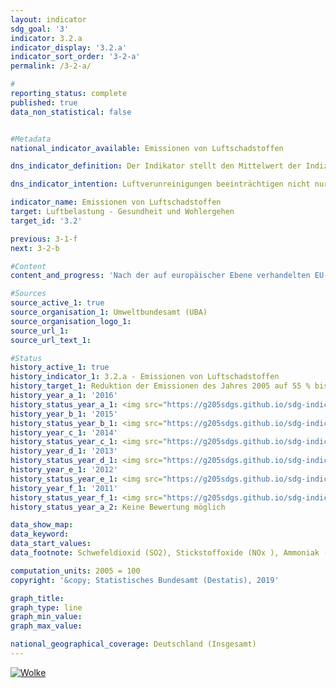 ```yaml
---                   
layout: indicator                   
sdg_goal: '3'                   
indicator: 3.2.a                   
indicator_display: '3.2.a'                   
indicator_sort_order: '3-2-a'                   
permalink: /3-2-a/                   

#                   
reporting_status: complete                   
published: true                   
data_non_statistical: false                   


#Metadata                   
national_indicator_available: Emissionen von Luftschadstoffen                   

dns_indicator_definition: Der Indikator stellt den Mittelwert der Indizes der nationalen Emissionen der fünf Luftschadstoffe Schwefeldioxid (SO2), Stickstoffoxid (NOx), Ammoniak (NH3), flüchtige organische Verbindungen (NMVOC) und Feinstaub (PM2,5) dar.                   

dns_indicator_intention: Luftverunreinigungen beeinträchtigen nicht nur die Gesundheit der Menschen, sondern auch Ökosysteme und Artenvielfalt. Die Emissionen von Luftschadstoffen sollen daher bis zum Jahr 2030 um 45 % gegenüber dem Jahr 2005 sinken. Um die Entwicklung sowohl gesundheitlicher als auch ökosystemischer Belastungen abbilden zu können, wurden die in Deutschland freigesetzten Emissionen von SO2, NOx, NH3, NMVOC und PM2,5 zu einem Indikator zusammengefasst.                   

indicator_name: Emissionen von Luftschadstoffen                   
target: Luftbelastung - Gesundheit und Wohlergehen                   
target_id: '3.2'                   

previous: 3-1-f                   
next: 3-2-b                   

#Content                    
content_and_progress: 'Nach der auf europäischer Ebene verhandelten EU-Richtlinie zu Emissionsminderungsverpflichtungen (NEC-Richtlinie) soll Deutschland den Ausstoß der einzelnen Luftschadstoffe bis 2030 wie folgt reduzieren: Schwefeldioxid um 58&nbsp%, Stickstoffoxid um 65&nbsp%, Ammoniak um 29&nbsp%, flüchtige organische Verbindungen um 28&nbsp% und Feinstaub um 43&nbsp%. Darauf basierend wurde vom Umweltbundesamt als Zielwert ein ungewichtetes, arithmetisches Mittel der einzelnen Reduktionen der genannten Luftschadstoffe errechnet. Die Veränderungsraten der einzelnen Luftschadstoffe werden gleichwertig miteinander verrechnet. Das bedeutet, dass unabhängig von den separaten Reduktionszielen aus der NEC-Richtlinie steigende Emissionen einzelner Schadstoffe bei diesem Indikator durch stärkere Eindämmung der Emissionen bei anderen Schadstoffen kompensiert werden können. Die Daten werden jährlich vom Umweltbundesamt mittels verschiedener Quellen berechnet. Sie dienen als Basis für die Berichtspflicht nach der Genfer Luftreinhaltekonvention (CLRTAP) und der NEC-Richtlinie. Im Rahmen der Umweltökonomischen Gesamtrechnungen des Statistischen Bundesamtes werden die Daten weiter aufbereitet. So werden die Emissionen unter anderem nach verschiedenen Produktionsbereichen und privaten Haushalten ausgewiesen. Die Emissionen von Luftschadstoffen insgesamt gingen bis zum Jahr 2016 um 17,5&nbsp% im Vergleich zu 2005 zurück. Damit entwickelte sich der Indikator zwar in die angestrebte Richtung, würde aber bei gleichbleibender Entwicklung das Ziel für 2030 verfehlen. Der Ausstoß der einzelnen Schadstoffe veränderte sich im Zeitraum 2005 bis 2016 in unterschiedlichem Maße. Die Emissionen von flüchtigen organischen Verbindungen (NMVOC), welche vornehmlich beim industriellen Gebrauch von Lösungsmitteln entstehen, konnten im angegebenen Zeitraum mit 20,5&nbsp% deutlich reduziert werden. Damit kann die angestrebte Reduktion um 28&nbsp% bis 2030 erreicht werden. Im angegebenen Zeitraum verringerten sich die Emissionen von Feinstaub (PM2,5) um 25,3&nbsp%. Bei Fortsetzung der durchschnittlichen jährlichen Entwicklung würde das angestrebte Reduktionsziel erreicht werden. Der größte Teil der Feinstaubemissionen mit 26,4&nbsp% stammte von Haushalten und Kleinverbrauchern und entstand insbesondere bei der Wärmeerzeugung. Auf den Verkehr entfielen im selben Jahr 24,8&nbsp% der Feinstaubemissionen. Die Emissionen von Stickstoffoxiden (NOx) verminderten sich bis 2016 um 22,9&nbsp% und damit in die angestrebte Richtung. Die durchschnittliche Reduktion der letzten Jahre würde jedoch nicht reichen, um das gesetzte Ziel zu erreichen. Der Hauptanteil an Stickstoffoxiden wurde 2016 vor allem im Verkehr und in der Energiewirtschaft emittiert. Die Emissionen von Schwefeldioxid (SO2), welche hauptsächlich in der Energiewirtschaft entstehen, sind im betrachteten Zeitraum um 24,8&nbsp% gesunken. Diese Emissionen entwickelten sich zwar in die angestrebte Richtung, die durchschnittliche Reduktion der letzten Jahre würde jedoch auch hier nicht reichen, um das gesetzte Ziel zu erreichen. Die Emissionen von Ammoniak (NH3) stiegen im Zeitraum von 2005 bis 2016 nach längerer Stagnation um insgesamt 6,0&nbsp% und haben sich damit entgegen der gewünschten Richtung entwickelt. Der Anstieg ist maßgeblich auf die Ausbringung der Gärreste aus der Vergärung von Energiepflanzen zurückzuführen. Nach Berechnungen des  Umweltbundesamtes stammten 95,0&nbsp% aller inländischen Ammoniakemissionen im Jahr 2016 aus der landwirtschaftlichen Produktion, insbesondere der Tierhaltung.'                   

#Sources
source_active_1: true                           
source_organisation_1: Umweltbundesamt (UBA)                           
source_organisation_logo_1:                            
source_url_1:                            
source_url_text_1:                            

#Status                   
history_active_1: true                   
history_indicator_1: 3.2.a - Emissionen von Luftschadstoffen                   
history_target_1: Reduktion der Emissionen des Jahres 2005 auf 55 % bis 2030
history_year_a_1: '2016'                           
history_status_year_a_1: <img src="https://g205sdgs.github.io/sdg-indicators/public/Wettersymbole/Wolke.png" alt="Wolke" />
history_year_b_1: '2015'                           
history_status_year_b_1: <img src="https://g205sdgs.github.io/sdg-indicators/public/Wettersymbole/Wolke.png" alt="Wolke" />
history_year_c_1: '2014'                           
history_status_year_c_1: <img src="https://g205sdgs.github.io/sdg-indicators/public/Wettersymbole/Wolke.png" alt="Wolke" />
history_year_d_1: '2013'                           
history_status_year_d_1: <img src="https://g205sdgs.github.io/sdg-indicators/public/Wettersymbole/Wolke.png" alt="Wolke" />
history_year_e_1: '2012'                           
history_status_year_e_1: <img src="https://g205sdgs.github.io/sdg-indicators/public/Wettersymbole/Sonne.png" alt="Sonne" />
history_year_f_1: '2011'                           
history_status_year_f_1: <img src="https://g205sdgs.github.io/sdg-indicators/public/Wettersymbole/Sonne.png" alt="Sonne" />
history_status_year_a_2: Keine Bewertung möglich

data_show_map: 
data_keyword:                    
data_start_values:                    
data_footnote: Schwefeldioxid (SO2), Stickstoffoxide (NOx ), Ammoniak (NH3), flüchtige organische Verbindungen (NMVOC) und Feinstaub (PM2,5), gemittelter Index der Messzahlen.                   

computation_units: 2005 = 100                   
copyright: '&copy; Statistisches Bundesamt (Destatis), 2019'                   

graph_title:                    
graph_type: line                   
graph_min_value:                    
graph_max_value:                    

national_geographical_coverage: Deutschland (Insgesamt)                   
---
```

<a href="https://nachhaltige-entwicklung-deutschland.github.io/open-sdg-site-starter/status/"><img src="https://g205sdgs.github.io/sdg-indicators/public/Wettersymbole/Wolke.png" alt="Wolke" />                           
</a>